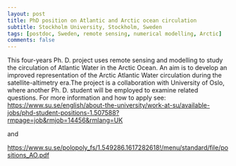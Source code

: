 ```yaml
---
layout: post
title: PhD position on Atlantic and Arctic ocean circulation
subtitle: Stockholm University, Stockholm, Sweden
tags: [postdoc, Sweden, remote sensing, numerical modelling, Arctic]
comments: false
---
```


This four-years Ph. D. project uses remote sensing and modelling to study the circulation of Atlantic Water in the Arctic Ocean. An aim is to develop an improved representation of the Arctic Atlantic Water circulation during the satellite-altimetry era.The project is a collaboration with University of Oslo, where another Ph. D. student will be employed to examine related questions. For more information and how to apply see:
<https://www.su.se/english/about-the-university/work-at-su/available-jobs/phd-student-positions-1.507588?rmpage=job&rmjob=14456&rmlang=UK>

and

<https://www.su.se/polopoly_fs/1.549286.1617282618!/menu/standard/file/positions_AO.pdf>



